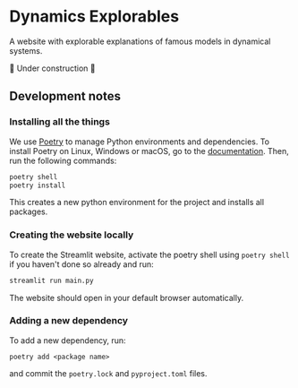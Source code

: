 # Dynamics Explorables

A website with explorable explanations of famous models in dynamical systems. 

🚧 Under construction 🚧

## Development notes

### Installing all the things

We use [Poetry](https://python-poetry.org/) to manage Python environments and dependencies. To install Poetry on Linux, Windows or macOS, go to the [documentation](https://python-poetry.org/docs/#installation). Then, run the following commands:

 ```bash
 poetry shell
 poetry install
 ```

This creates a new python environment for the project and installs all packages. 

### Creating the website locally

To create the Streamlit website, activate the poetry shell using `poetry shell` if you haven't done so already and run:

```bash
streamlit run main.py
```

The website should open in your default browser automatically.

### Adding a new dependency

To add a new dependency, run:

```
poetry add <package name>
```

and commit the `poetry.lock` and `pyproject.toml` files. 
